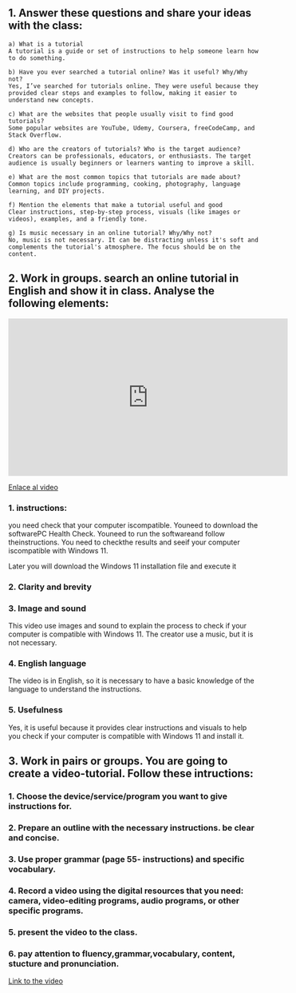 ## 1. Answer these questions and share your ideas with the class:
    a) What is a tutorial
    A tutorial is a guide or set of instructions to help someone learn how to do something.

    b) Have you ever searched a tutorial online? Was it useful? Why/Why not?
    Yes, I’ve searched for tutorials online. They were useful because they provided clear steps and examples to follow, making it easier to understand new concepts.

    c) What are the websites that people usually visit to find good tutorials?
    Some popular websites are YouTube, Udemy, Coursera, freeCodeCamp, and Stack Overflow.

    d) Who are the creators of tutorials? Who is the target audience?
    Creators can be professionals, educators, or enthusiasts. The target audience is usually beginners or learners wanting to improve a skill.

    e) What are the most common topics that tutorials are made about?
    Common topics include programming, cooking, photography, language learning, and DIY projects.

    f) Mention the elements that make a tutorial useful and good
    Clear instructions, step-by-step process, visuals (like images or videos), examples, and a friendly tone.

    g) Is music necessary in an online tutorial? Why/Why not?
    No, music is not necessary. It can be distracting unless it's soft and complements the tutorial's atmosphere. The focus should be on the content.

## 2. Work  in groups. search an online tutorial in English and show it in class. Analyse the following elements:

<iframe width="560" height="315" src="https://www.youtube.com/embed/xDHLM-FnwJQ?si=K_Nb2Ys8gitmnipi" title="YouTube video player" frameborder="0" allow="accelerometer; autoplay; clipboard-write; encrypted-media; gyroscope; picture-in-picture; web-share" referrerpolicy="strict-origin-when-cross-origin" allowfullscreen></iframe>

[Enlace al video](https://www.youtube.com/watch?v=xDHLM-FnwJQ)

### 1. instructions:

you need check that your computer iscompatible. Youneed to download the softwarePC Health Check. Youneed to run the softwareand follow theinstructions. You need to checkthe results and seeif your computer iscompatible with Windows 11.

Later you will download the Windows 11 installation file and execute it
### 2. Clarity and brevity
### 3. Image and sound
This video use images and sound to explain the process to check if your computer is compatible with Windows 11.
The creator use a music, but it is not necessary.
### 4. English language
The video is in English, so it is necessary to have a basic knowledge of the language to understand the instructions.
### 5. Usefulness
Yes, it is useful because it provides clear instructions and visuals to help you check if your computer is compatible with Windows 11 and install it.

## 3. Work in pairs or groups. You are going to create a video-tutorial. Follow these intructions:

### 1. Choose the device/service/program you want to give instructions for.

### 2. Prepare an outline with the necessary instructions. be clear and concise.

### 3. Use proper grammar (page 55- instructions) and specific vocabulary.

### 4. Record a video using the digital resources that you need: camera, video-editing programs, audio programs, or other specific programs.

### 5. present the video to the class.

### 6. pay attention to fluency,grammar,vocabulary, content, stucture and pronunciation.

[Link to the video](https://luishidalgoa.ddns.net/index.php/s/CLoWipMid5GjLkq)